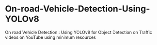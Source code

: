 # On-road-Vehicle-Detection-Using-YOLOv8
On road Vehicle Detection : Using YOLOv8 for Object Detection on Traffic videos on YouTube using minimum resources
